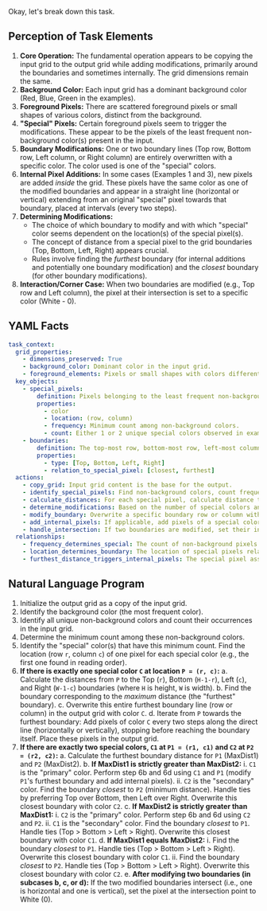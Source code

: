 Okay, let's break down this task.

## Perception of Task Elements

1.  **Core Operation:** The fundamental operation appears to be copying the input grid to the output grid while adding modifications, primarily around the boundaries and sometimes internally. The grid dimensions remain the same.
2.  **Background Color:** Each input grid has a dominant background color (Red, Blue, Green in the examples).
3.  **Foreground Pixels:** There are scattered foreground pixels or small shapes of various colors, distinct from the background.
4.  **"Special" Pixels:** Certain foreground pixels seem to trigger the modifications. These appear to be the pixels of the least frequent non-background color(s) present in the input.
5.  **Boundary Modifications:** One or two boundary lines (Top row, Bottom row, Left column, or Right column) are entirely overwritten with a specific color. The color used is one of the "special" colors.
6.  **Internal Pixel Additions:** In some cases (Examples 1 and 3), new pixels are added *inside* the grid. These pixels have the same color as one of the modified boundaries and appear in a straight line (horizontal or vertical) extending from an original "special" pixel towards that boundary, placed at intervals (every two steps).
7.  **Determining Modifications:**
    *   The choice of which boundary to modify and with which "special" color seems dependent on the location(s) of the special pixel(s).
    *   The concept of distance from a special pixel to the grid boundaries (Top, Bottom, Left, Right) appears crucial.
    *   Rules involve finding the *furthest* boundary (for internal additions and potentially one boundary modification) and the *closest* boundary (for other boundary modifications).
8.  **Interaction/Corner Case:** When two boundaries are modified (e.g., Top row and Left column), the pixel at their intersection is set to a specific color (White - 0).

## YAML Facts


```yaml
task_context:
  grid_properties:
    - dimensions_preserved: True
    - background_color: Dominant color in the input grid.
    - foreground_elements: Pixels or small shapes with colors different from the background.
  key_objects:
    - special_pixels:
        definition: Pixels belonging to the least frequent non-background color(s) in the input grid.
        properties:
          - color
          - location: (row, column)
          - frequency: Minimum count among non-background colors.
          - count: Either 1 or 2 unique special colors observed in examples.
    - boundaries:
        definition: The top-most row, bottom-most row, left-most column, and right-most column of the grid.
        properties:
          - type: [Top, Bottom, Left, Right]
          - relation_to_special_pixel: [closest, furthest]
  actions:
    - copy_grid: Input grid content is the base for the output.
    - identify_special_pixels: Find non-background colors, count frequencies, identify the minimum frequency color(s) and their locations.
    - calculate_distances: For each special pixel, calculate distance to Top, Bottom, Left, Right boundaries.
    - determine_modifications: Based on the number of special colors and their distances to boundaries (closest/furthest), decide which boundaries to modify and which color dictates internal pixel additions.
    - modify_boundary: Overwrite a specific boundary row or column with a special color.
    - add_internal_pixels: If applicable, add pixels of a special color every two steps in a line from the original special pixel towards its furthest boundary.
    - handle_intersection: If two boundaries are modified, set their intersection pixel to White (0).
  relationships:
    - frequency_determines_special: The count of non-background pixels determines which colors are "special".
    - location_determines_boundary: The location of special pixels relative to boundaries (closest/furthest distances) determines which boundaries are modified.
    - furthest_distance_triggers_internal_pixels: The special pixel associated with the overall furthest boundary distance potentially triggers internal pixel additions towards that boundary.
```


## Natural Language Program

1.  Initialize the output grid as a copy of the input grid.
2.  Identify the background color (the most frequent color).
3.  Identify all unique non-background colors and count their occurrences in the input grid.
4.  Determine the minimum count among these non-background colors.
5.  Identify the "special" color(s) that have this minimum count. Find the location (row `r`, column `c`) of one pixel for each special color (e.g., the first one found in reading order).
6.  **If there is exactly one special color `C` at location `P = (r, c)`:**
    a.  Calculate the distances from `P` to the Top (`r`), Bottom (`H-1-r`), Left (`c`), and Right (`W-1-c`) boundaries (where `H` is height, `W` is width).
    b.  Find the boundary corresponding to the *maximum* distance (the "furthest" boundary).
    c.  Overwrite this entire furthest boundary line (row or column) in the output grid with color `C`.
    d.  Iterate from `P` towards the furthest boundary: Add pixels of color `C` every two steps along the direct line (horizontally or vertically), stopping before reaching the boundary itself. Place these pixels in the output grid.
7.  **If there are exactly two special colors, `C1` at `P1 = (r1, c1)` and `C2` at `P2 = (r2, c2)`:**
    a.  Calculate the furthest boundary distance for `P1` (MaxDist1) and `P2` (MaxDist2).
    b.  **If MaxDist1 is strictly greater than MaxDist2:**
        i.  `C1` is the "primary" color. Perform step 6b and 6d using `C1` and `P1` (modify `P1`'s furthest boundary and add internal pixels).
        ii. `C2` is the "secondary" color. Find the boundary *closest* to `P2` (minimum distance). Handle ties by preferring Top over Bottom, then Left over Right. Overwrite this closest boundary with color `C2`.
    c.  **If MaxDist2 is strictly greater than MaxDist1:**
        i.  `C2` is the "primary" color. Perform step 6b and 6d using `C2` and `P2`.
        ii. `C1` is the "secondary" color. Find the boundary *closest* to `P1`. Handle ties (Top > Bottom > Left > Right). Overwrite this closest boundary with color `C1`.
    d.  **If MaxDist1 equals MaxDist2:**
        i.  Find the boundary *closest* to `P1`. Handle ties (Top > Bottom > Left > Right). Overwrite this closest boundary with color `C1`.
        ii. Find the boundary *closest* to `P2`. Handle ties (Top > Bottom > Left > Right). Overwrite this closest boundary with color `C2`.
    e.  **After modifying two boundaries (in subcases b, c, or d):** If the two modified boundaries intersect (i.e., one is horizontal and one is vertical), set the pixel at the intersection point to White (0).